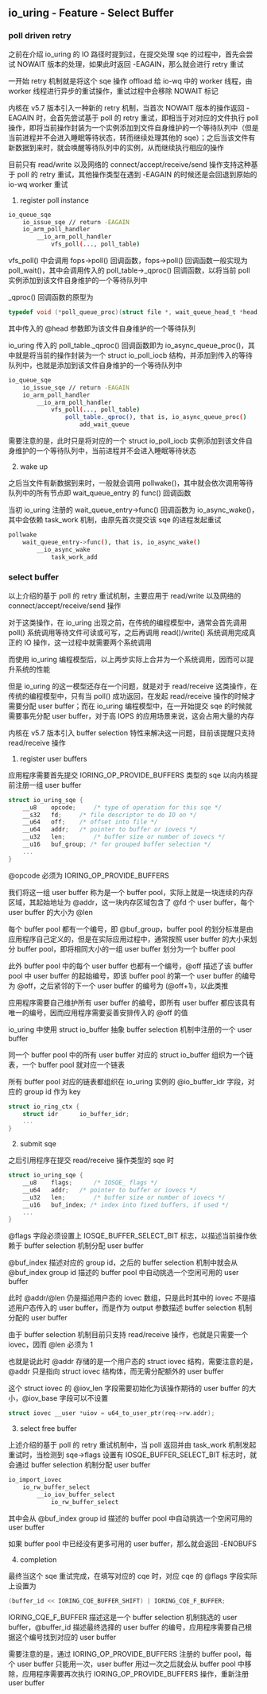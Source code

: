 ## io_uring - Feature - Select Buffer

### poll driven retry

之前在介绍 io_uring 的 IO 路径时提到过，在提交处理 sqe 的过程中，首先会尝试 NOWAIT 版本的处理，如果此时返回 -EAGAIN，那么就会进行 retry 重试

一开始 retry 机制就是将这个 sqe 操作 offload 给 io-wq 中的 worker 线程，由 worker 线程进行异步的重试操作，重试过程中会移除 NOWAIT 标记

内核在 v5.7 版本引入一种新的 retry 机制，当首次 NOWAIT 版本的操作返回 -EAGAIN 时，会首先尝试基于 poll 的 retry 重试，即相当于对对应的文件执行 poll 操作，即将当前操作封装为一个实例添加到文件自身维护的一个等待队列中（但是当前进程并不会进入睡眠等待状态，转而继续处理其他的 sqe）；之后当该文件有新数据到来时，就会唤醒等待队列中的实例，从而继续执行相应的操作

目前只有 read/write 以及网络的 connect/accept/receive/send 操作支持这种基于 poll 的 retry 重试，其他操作类型在遇到 -EAGAIN 的时候还是会回退到原始的 io-wq worker 重试


1. register poll instance

```sh
io_queue_sqe
    io_issue_sqe // return -EAGAIN
    io_arm_poll_handler
        __io_arm_poll_handler
            vfs_poll(..., poll_table)
```

vfs_poll() 中会调用 fops->poll() 回调函数，fops->poll() 回调函数一般实现为 poll_wait()，其中会调用传入的 poll_table->_qproc() 回调函数，以将当前 poll 实例添加到该文件自身维护的一个等待队列中

_qproc() 回调函数的原型为

```c
typedef void (*poll_queue_proc)(struct file *, wait_queue_head_t *head, struct poll_table_struct *p);
```

其中传入的 @head 参数即为该文件自身维护的一个等待队列


io_uring 传入的 poll_table._qproc() 回调函数即为 io_async_queue_proc()，其中就是将当前的操作封装为一个 struct io_poll_iocb 结构，并添加到传入的等待队列中，也就是添加到该文件自身维护的一个等待队列中

```sh
io_queue_sqe
    io_issue_sqe // return -EAGAIN
    io_arm_poll_handler
        __io_arm_poll_handler
            vfs_poll(..., poll_table)
                poll_table._qproc(), that is, io_async_queue_proc()
                    add_wait_queue
```

需要注意的是，此时只是将对应的一个 struct io_poll_iocb 实例添加到该文件自身维护的一个等待队列中，当前进程并不会进入睡眠等待状态


2. wake up

之后当文件有新数据到来时，一般就会调用 pollwake()，其中就会依次调用等待队列中的所有节点即 wait_queue_entry 的 func() 回调函数

当初 io_uring 注册的 wait_queue_entry->func() 回调函数为 io_async_wake()，其中会依赖 task_work 机制，由原先首次提交该 sqe 的进程发起重试

```sh
pollwake
    wait_queue_entry->func(), that is, io_async_wake()
        __io_async_wake
            task_work_add
```


### select buffer

以上介绍的基于 poll 的 retry 重试机制，主要应用于 read/write 以及网络的 connect/accept/receive/send 操作

对于这类操作，在 io_uring 出现之前，在传统的编程模型中，通常会首先调用 poll() 系统调用等待文件可读或可写，之后再调用 read()/write() 系统调用完成真正的 IO 操作，这一过程中就需要两个系统调用

而使用 io_uring 编程模型后，以上两步实际上合并为一个系统调用，因而可以提升系统的性能

但是 io_uring 的这一模型还存在一个问题，就是对于 read/receive 这类操作，在传统的编程模型中，只有当 poll() 成功返回，在发起 read/receive 操作的时候才需要分配 user buffer；而在 io_uring 编程模型中，在一开始提交 sqe 的时候就需要事先分配 user buffer，对于高 IOPS 的应用场景来说，这会占用大量的内存

内核在 v5.7 版本引入 buffer selection 特性来解决这一问题，目前该提醒只支持 read/receive 操作


1. register user buffers

应用程序需要首先提交 IORING_OP_PROVIDE_BUFFERS 类型的 sqe 以向内核提前注册一组 user buffer

```c
struct io_uring_sqe {
	__u8	opcode;		/* type of operation for this sqe */
	__s32	fd;		/* file descriptor to do IO on */
	__u64	off;	/* offset into file */
	__u64	addr;	/* pointer to buffer or iovecs */
	__u32	len;		/* buffer size or number of iovecs */
	__u16	buf_group; /* for grouped buffer selection */
	...
}
```

@opcode 必须为 IORING_OP_PROVIDE_BUFFERS

我们将这一组 user buffer 称为是一个 buffer pool，实际上就是一块连续的内存区域，其起始地址为 @addr，这一块内存区域包含了 @fd 个 user buffer，每个 user buffer 的大小为 @len

每个 buffer pool 都有一个编号，即 @buf_group，buffer pool 的划分标准是由应用程序自己定义的，但是在实际应用过程中，通常按照 user buffer 的大小来划分 buffer pool，即将相同大小的一组 user buffer 划分为一个 buffer pool

此外 buffer pool 中的每个 user buffer 也都有一个编号，@off 描述了该 buffer pool 中 user buffer 的起始编号，即该 buffer pool 的第一个 user buffer 的编号为 @off，之后紧邻的下一个 user buffer 的编号为 (@off+1)，以此类推

应用程序需要自己维护所有 user buffer 的编号，即所有 user buffer 都应该具有唯一的编号，因而应用程序需要妥善安排传入的 @off 的值


io_uring 中使用 struct io_buffer 抽象 buffer selection 机制中注册的一个 user buffer

同一个 buffer pool 中的所有 user buffer 对应的 struct io_buffer 组织为一个链表，一个 buffer pool 就对应一个链表

所有 buffer pool 对应的链表都组织在 io_uring 实例的 @io_buffer_idr 字段，对应的 group id 作为 key

```c
struct io_ring_ctx {
	struct idr		io_buffer_idr;
	...
}
```


2. submit sqe

之后引用程序在提交 read/receive 操作类型的 sqe 时

```c
struct io_uring_sqe {
	__u8	flags;		/* IOSQE_ flags */
	__u64	addr;	/* pointer to buffer or iovecs */
	__u32	len;		/* buffer size or number of iovecs */
	__u16	buf_index; /* index into fixed buffers, if used */
	...
}
```

@flags 字段必须设置上 IOSQE_BUFFER_SELECT_BIT 标志，以描述当前操作依赖于 buffer selection 机制分配 user buffer

@buf_index 描述对应的 group id，之后的 buffer selection 机制中就会从 @buf_index group id 描述的 buffer pool 中自动挑选一个空闲可用的 user buffer



此时 @addr/@len 仍是描述用户态的 iovec 数组，只是此时其中的 iovec 不是描述用户态传入的 user buffer，而是作为 output 参数描述 buffer selection 机制分配的 user buffer

由于 buffer selection 机制目前只支持 read/receive 操作，也就是只需要一个 iovec，因而 @len 必须为 1

也就是说此时 @addr 存储的是一个用户态的 struct iovec 结构，需要注意的是，@addr 只是指向 struct iovec 结构体，而无需分配额外的 user buffer

这个 struct iovec 的 @iov_len 字段需要初始化为该操作期待的 user buffer 的大小，@iov_base 字段可以不设置

```c
struct iovec __user *uiov = u64_to_user_ptr(req->rw.addr);
```



3. select free buffer

上述介绍的基于 poll 的 retry 重试机制中，当 poll 返回并由 task_work 机制发起重试时，当检测到 sqe->flags 设置有 IOSQE_BUFFER_SELECT_BIT 标志时，就会通过 buffer selection 机制分配 user buffer

```c
io_import_iovec
    io_rw_buffer_select
        __io_iov_buffer_select
            io_rw_buffer_select
```

其中会从 @buf_index group id 描述的 buffer pool 中自动挑选一个空闲可用的 user buffer

如果 buffer pool 中已经没有更多可用的 user buffer，那么就会返回 -ENOBUFS


4. completion

最终当这个 sqe 重试完成，在填写对应的 cqe 时，对应 cqe 的 @flags 字段实际上设置为

```c
(buffer_id << IORING_CQE_BUFFER_SHIFT) | IORING_CQE_F_BUFFER;
```

IORING_CQE_F_BUFFER 描述这是一个 buffer selection 机制挑选的 user buffer，@buffer_id 描述最终选择的 user buffer 的编号，应用程序需要自己根据这个编号找到对应的 user buffer


需要注意的是，通过 IORING_OP_PROVIDE_BUFFERS 注册的 buffer pool，每个 user buffer 只能用一次，user buffer 用过一次之后就会从 buffer pool 中移除，应用程序需要再次执行 IORING_OP_PROVIDE_BUFFERS 操作，重新注册 user buffer


